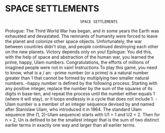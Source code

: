 # SPACE SETTLEMENTS
                                      SPACE SETTLEMENTS
Prologue:
The Third World War has began, and in some years the Earth was exhausted and devastated. The remnants of humanity were forced to leave the planet and colonize other space objects. Unfortunately, the war between countries didn't stop, and people continued destroying each other on the new planets. Victory depends only on you!
Epilogue:
You did this, with the help of space and abstraction of the human war, you learned the prime, happy, Ulam numbers. Congratulations, the efforts of millions of imagined people were not in vain!
                                              Instructions
To play this game, you need to know, what is a / an:
-prime number (or a prime) is a natural number greater than 1 that cannot be formed by multiplying two smaller natural numbers.
-happy number is defined by the following process: Starting with any positive integer, replace the number by the sum of the squares of its digits in base-ten, and repeat the process until the number either equals 1 (where it will stay), or it loops endlessly in a cycle that does not include 1.
-Ulam number is a member of an integer sequence devised by and named after Stanislaw Ulam, who introduced it in 1964. The standard Ulam sequence (the (1, 2)-Ulam sequence) starts with U1 = 1 and U2 = 2. Then for n > 2, Un is defined to be the smallest integer that is the sum of two distinct earlier terms in exactly one way and larger than all earlier terms.
